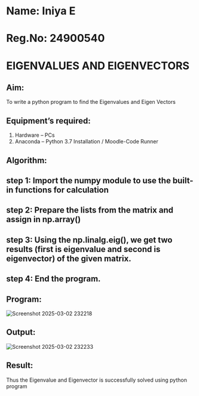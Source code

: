# Name: Iniya E
# Reg.No: 24900540
# EIGENVALUES AND EIGENVECTORS
## Aim:
To write a python program to find the Eigenvalues and Eigen Vectors
## Equipment’s required:
1. 	Hardware – PCs
2. 	Anaconda – Python 3.7 Installation / Moodle-Code Runner
## Algorithm:
## step 1: Import the numpy module to use the built-in functions for calculation
## step 2: Prepare the lists from the matrix and assign in np.array()
## step 3: Using the np.linalg.eig(), we get two results (first is eigenvalue and second is eigenvector) of the given matrix.
## step 4: End the program.
## Program:
![Screenshot 2025-03-02 232218](https://github.com/user-attachments/assets/c96f4679-b5c4-453f-b458-0db0dbbfe986)

## Output:
![Screenshot 2025-03-02 232233](https://github.com/user-attachments/assets/bb5c4e23-ffd2-4612-ac25-0403ad1188da)

## Result:
Thus the Eigenvalue and Eigenvector is successfully solved using python program

